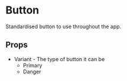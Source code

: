 # Button

Standardised button to use throughout the app.

## Props

- Variant - The type of button it can be
  - Primary
  - Danger

